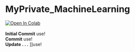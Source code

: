 # MyPrivate_MachineLearning

<a href="https://colab.research.google.com/github/Nub-T/Noob_Computation/blob/main/DeepLearning_Frame_Work_using_Numpy.ipynb" target="_parent"><img src="https://colab.research.google.com/assets/colab-badge.svg" alt="Open In Colab"/></a>
<br>
<br>
<b>Initial Commit</b> use!<br>
<b>Commit</b> use!<br>
<b>Update . . .</b> ]]use!<br>
<br>
